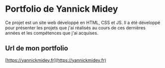 # Portfolio de Yannick Midey

Ce projet est un site web développé en HTML, CSS et JS. Il a été développé pour présenter les projets que j'ai réalisés au cours de ces dernières années et les compétences que j'ai acquises.



## Url de mon portfolio

[https://yannickmidey.fr](https://yannickmidey.fr)


